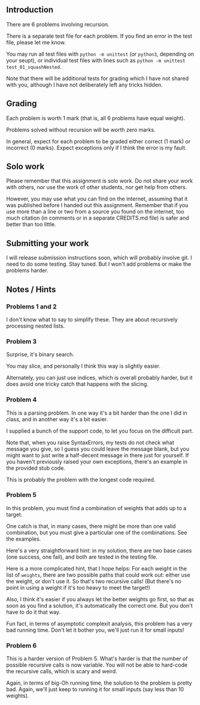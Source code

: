 

## Introduction

There are 6 problems involving recursion.

There is a separate test file for each problem.  If you find an error in the test file, please let me know.

You may run all test files with `python -m unittest` (or `python3`, depending on your seupt), or individual test files with lines such as `python -m unittest test_01_squashNested`.

Note that there will be additional tests for grading which I have not shared with you, although I have not deliberately left any tricks hidden.

## Grading

Each problem is worth 1 mark (that is, all 6 problems have equal weight).

Problems solved without recursion will be worth zero marks.

In general, expect for each problem to be graded either correct (1 mark) or incorrect (0 marks).  Expect exceptions only if I think the error is my fault.

## Solo work

Please remember that this assignment is solo work.  Do not share your work with others, nor use the work of other students, nor get help from others.

However, you may use what you can find on the internet, assuming that it was published before I handed out this assignment.  Remember that if you use more than a line or two from a source you found on the internet, too much citation (in comments or in a separate CREDITS.md file) is safer and better than too little.

## Submitting your work

I will release submission instructions soon, which will probably involve git.  I need to do some testing.  Stay tuned.  But I won't add problems or make the problems harder.


## Notes / Hints

### Problems 1 and 2

I don't know what to say to simplify these.  They are about recursively processing nested lists.

### Problem 3

Surprise, it's binary search.

You may slice, and personally I think this way is slightly easier.

Alternately, you can just use indices, which is overall probably harder, but it does avoid one tricky catch that happens with the slicing.

### Problem 4

This is a parsing problem.  In one way it's a bit harder than the one I did in class, and in another way it's a bit easier.

I supplied a bunch of the support code, to let you focus on the difficult part.

Note that, when you raise SyntaxErrors, my tests do not check what message you give, so I guess you could leave the message blank, but you might want to just write a half-decent message in there just for yourself.  If you haven't previously raised your own exceptions, there's an example in the provided stub code.

This is probably the problem with the longest code required.

### Problem 5

In this problem, you must find a combination of weights that adds up to a target.

One catch is that, in many cases, there might be more than one valid combination, but you must give a particular one of the combinations.  See the examples.

Here's a very straightforward hint: in my solution, there are two base cases (one success, one fail), and both are tested in the testing file.

Here is a more complicated hint, that I hope helps:  For each weight in the list of `weights`, there are two possible paths that could work out: either use the weight, or don't use it.  So that's two recursive calls!  (But there's no point in using a weight if it's too heavy to meet the target!)

Also, I think it's easier if you always let the better weights go first, so that as soon as you find a solution, it's automatically the correct one.  But you don't have to do it that way.

Fun fact, in terms of asymptotic complexit analysis, this problem has a very bad running time.  Don't let it bother you, we'll just run it for small inputs!

### Problem 6

This is a harder version of Problem 5.  What's harder is that the number of possible recursive calls is now variable.  You will not be able to hard-code the recursive calls, which is scary and weird.

Again, in terms of big-Oh running time, the solution to the problem is pretty bad.  Again, we'll just keep to running it for small inputs (say less than 10 weights).
